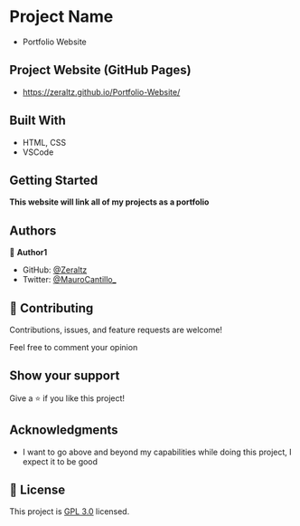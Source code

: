 
# Project Name

- Portfolio Website

## Project Website (GitHub Pages)
- https://zeraltz.github.io/Portfolio-Website/ 

## Built With

- HTML, CSS
- VSCode


## Getting Started

**This website will link all of my projects as a portfolio**



## Authors

👤 **Author1**

- GitHub: [@Zeraltz](https://github.com/Zeraltz)
- Twitter: [@MauroCantillo_](https://twitter.com/MauroCantillo_)


## 🤝 Contributing

Contributions, issues, and feature requests are welcome!

Feel free to comment your opinion

## Show your support

Give a ⭐️ if you like this project!

## Acknowledgments

- I want to go above and beyond my capabilities while doing this project, I expect it to be good

## 📝 License

This project is [GPL 3.0](/LICENSE) licensed.
